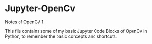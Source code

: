 # Jupyter-OpenCv
Notes of OpenCV 1

This file contains some of my basic Jupyter Code Blocks of OpenCv in Python, to remember the basic concepts and shortcuts.

